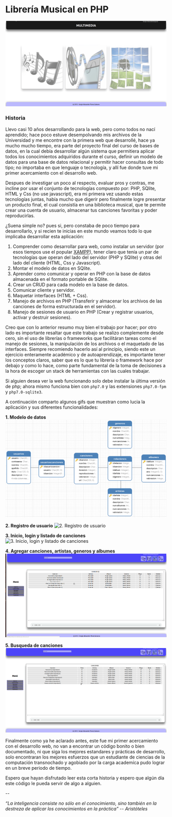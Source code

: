 # Librería Musical en PHP

![Página de inicio](demo/home.gif)


### Historia

Llevo casi 10 años desarrollando para la web, pero como todos no nací aprendido; hace poco estuve desempolvando mis archivos de la Universidad y me encontre con la primera web que desarrollé, hace ya mucho mucho tiempo, era parte del proyecto final del curso de bases de datos, en la cual debía desarrollar algún sistema que permitiera aplicar todos los conocimientos adquiridos durante el curso, definir un modelo de datos para una base de datos relacional y permitir hacer consultas de todo tipo; no importaba en que lenguaje o tecnología, y allí fue donde tuve mi primer acercamiento con el desarrollo web.

Despues de investigar un poco al respecto, evaluar pros y contras, me incline por usar el conjunto de tecnologías compuesto por: PHP, SQlite, HTML y Css (no use javascript), era mi primera vez usando estas tecnologías juntas, había mucho que digerir pero finalmente logre presentar un producto final, el cual consistía en una biblioteca musical, que te permite crear una cuenta de usuario, almacenar tus canciones favoritas y poder reproducirlas.

¿Suena simple no? pues si, pero constaba de poco tiempo para desarrollarlo, y si recien te inicias en este mundo veamos todo lo que implicaba desarrollar esta aplicación:

1. Comprender como desarrollar para web, como instalar un servidor (por esos tiempos use el popular [XAMPP](https://www.apachefriends.org/es/index.html)), tener claro que tenía un par de tecnologías que operan del lado del servidor (PHP y SQlite) y otras del lado del cliente (HTML, Css y Javascript).
2. Montar el modelo de datos en SQlite.
3. Aprender como comunicar y operar en PHP con la base de datos almacenada en el formato portable de SQlite.
4. Crear un CRUD para cada modelo en la base de datos.
5. Comunicar cliente y servidor.
6. Maquetar interfaces (HTML + Css).
7. Manejo de archivos en PHP (Transferir y almacenar los archivos de las canciones de forma estructurada en el servidor).
8. Manejo de sesiones de usuario en PHP (Crear y registrar usuarios, activar y destruir sesiones).

Creo que con lo anterior resumo muy bien el trabajo por hacer; por otro lado es importante resaltar que este trabajo se realizo complemente desde cero, sin el uso de librerías o frameworks que facilitáran tareas como el manejo de sesiones, la manipulación de los archivos o el maquetado de las interfaces. Siempre recomiendo hacerlo así al principio, siendo este un ejercicio enteramente académico y de autoaprendizaje, es importante tener los conceptos claros, saber que es lo que tu librería o framework hace por debajo y como lo hace, como parte fundamental de la toma de decisiones a la hora de escoger un stack de herramientas con las cuales trabajar.

Si alguien desea ver la web funcionando solo debe instalar la última versión de php; ahora mismo funciona bien con `php7.0` y las extensiones `php7.0-fpm` y `php7.0-sqlite3`.

A continuación comparto algunos gifs que muestran como lucia la aplicación y sus diferentes funcionalidades:

**1. Modelo de datos**
![1. Modelo de datos](demo/db-model.png)

**2. Registro de usuario**
![2. Registro de usuario](demo/login-and-list-music.gif)

**3. Inicio, login y listado de canciones**
![3. Inicio, login y listado de canciones](demo/login-and-list-music.gif)

**4. Agregar canciones, artistas, generos y albumes**
![4. Agregar canciones, artistas, generos y albumes](demo/add-song.gif)

**5. Busqueda de canciones**
![5. Busqueda de canciones](demo/search.gif)

Finalmente como ya he aclarado antes, este fue mi primer acercamiento con el desarrollo web, no van a encontrar un código bonito o bien documentado, ni que siga los mejores estandares y prácticas de desarrollo, solo encontraran los mejores esfuerzos que un estudiante de ciencias de la computación transnochado y agobiado por la carga academíca pudo lograr en un breve periodo de tiempo.

Espero que hayan disfrutado leer esta corta historia y espero que algún día este código le pueda servir de algo a alguien.

--

*“La inteligencia consiste no sólo en el conocimiento, sino también en la destreza de aplicar los conocimientos en la práctica”*
*-- Aristóteles*
